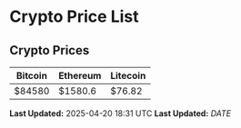 # Crypto Price List

## Crypto Prices
| Bitcoin | Ethereum | Litecoin |
| ------- | -------- | -------- |
| $84580 | $1580.6 | $76.82 |
**Last Updated:** 2025-04-20 18:31 UTC
**Last Updated:** $DATE$
